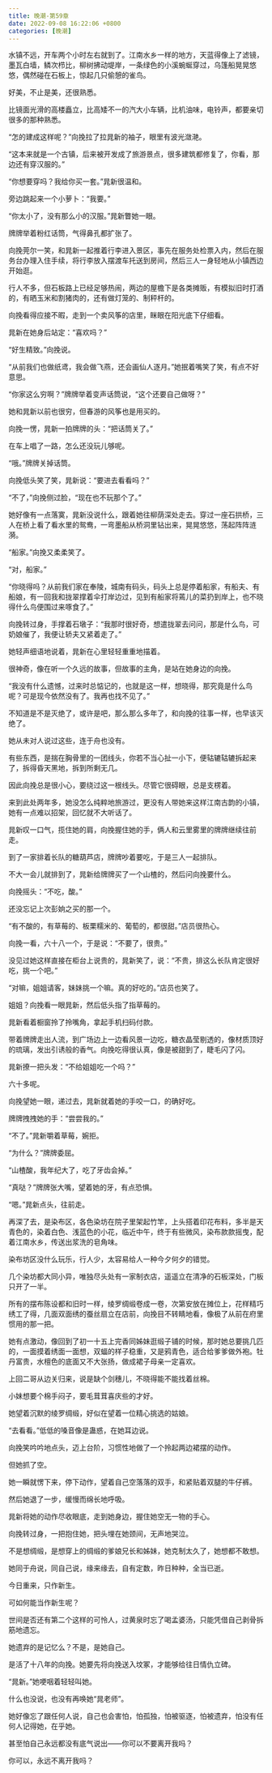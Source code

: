 ```yaml
---
title: 晚潮-第59章
date: 2022-09-08 16:22:06 +0800
categories: [晚潮]
---
```


水镇不远，开车两个小时左右就到了。江南水乡一样的地方，天蓝得像上了滤镜，墨瓦白墙，鳞次栉比，柳树拂动堤岸，一条绿色的小溪蜿蜒穿过，乌篷船晃晃悠悠，偶然碰在石板上，惊起几只偷憩的雀鸟。

好美，不止是美，还很熟悉。

比镜面光滑的高楼矗立，比高矮不一的汽大小车辆，比机油味，电铃声，都要亲切很多的那种熟悉。

“怎的建成这样呢？”向挽拉了拉晁新的袖子，眼里有波光潋滟。

“这本来就是一个古镇，后来被开发成了旅游景点，很多建筑都修复了，你看，那边还有穿汉服的。”

“你想要穿吗？我给你买一套。”晁新很温和。

旁边跳起来一个小萝卜：“我要。”

“你太小了，没有那么小的汉服。”晁新瞥她一眼。

牌牌举着粉红话筒，气得鼻孔都扩张了。

向挽莞尔一笑，和晁新一起推着行李进入景区，事先在服务处检票入内，然后在服务台办理入住手续，将行李放入摆渡车托送到房间，然后三人一身轻地从小镇西边开始逛。

行人不多，但石板路上已经足够热闹，两边的屋檐下是各类摊贩，有模拟旧时打酒的，有晒玉米和割猪肉的，还有做灯笼的、制秤杆的。

向挽看得应接不暇，走到一个卖风筝的店里，眯眼在阳光底下仔细看。

晁新在她身后站定：“喜欢吗？”

“好生精致。”向挽说。

“从前我们也做纸鸢，我会做飞燕，还会画仙人逐月。”她抿着嘴笑了笑，有点不好意思。

“你家这么穷啊？”牌牌举着变声话筒说，“这个还要自己做呀？”

她和晁新以前也很穷，但春游的风筝也是用买的。

向挽一愣，晁新一拍牌牌的头：“把话筒关了。”

在车上唱了一路，怎么还没玩儿够呢。

“哦。”牌牌关掉话筒。

向挽低头笑了笑，晁新说：“要进去看看吗？”

“不了，”向挽侧过脸，“现在也不玩那个了。”

她好像有一点落寞，晁新没说什么，跟着她往柳荫深处走去。穿过一座石拱桥，三人在桥上看了看水里的鸳鸯，一弯墨船从桥洞里钻出来，晃晃悠悠，荡起阵阵涟漪。

“船家。”向挽又柔柔笑了。

“对，船家。”

“你晓得吗？从前我们家在奉陵，城南有码头，码头上总是停着船家，有船夫、有船娘，有一回我和拢翠撑着伞打岸边过，见到有船家将蔫儿的菜扔到岸上，也不晓得什么鸟便围过来啄食了。”

向挽转过身，手撑着石墩子：“我那时很好奇，想遣拢翠去问问，那是什么鸟，可奶娘催了，我便让轿夫又紧着走了。”

她轻声细语地说着，晁新在心里轻轻重重地描着。

很神奇，像在听一个久远的故事，但故事的主角，是站在她身边的向挽。

“我没有什么遗憾，过来时总惦记的，也就是这一样，想晓得，那究竟是什么鸟呢？可是现今依然没有了。我再也找不见了。”

不知道是不是灭绝了，或许是吧，那么那么多年了，和向挽的往事一样，也早该灭绝了。

她从未对人说过这些，连于舟也没有。

有些东西，是揣在胸骨里的一团线头，你若不当心扯一小下，便轱辘轱辘拆起来了，拆得昏天黑地，拆到所剩无几。

因此向挽总是很小心，要绕过这一根线头。尽管它很碍眼，总是支楞着。

来到此处两年多，她没怎么纯粹地旅游过，更没有人带她来这样江南古韵的小镇，她有一点难以招架，回忆就不大听话了。

晁新叹一口气，揽住她的肩，向挽握住她的手，俩人和云里雾里的牌牌继续往前走。

到了一家排着长队的糖葫芦店，牌牌吵着要吃，于是三人一起排队。

不大一会儿就排到了，晁新给牌牌买了一个山楂的，然后问向挽要什么。

向挽摇头：“不吃，酸。”

还没忘记上次彭姠之买的那一个。

“有不酸的，有草莓的、板栗糯米的、葡萄的，都很甜。”店员很热心。

向挽一看，六十八一个，于是说：“不要了，很贵。”

没见过她这样直接在柜台上说贵的，晁新笑了，说：“不贵，排这么长队肯定很好吃，挑一个吧。”

“对嘛，姐姐请客，妹妹挑一个嘛。真的好吃的。”店员也笑了。

姐姐？向挽看一眼晁新，然后低头指了指草莓的。

晁新看着橱窗拎了拎嘴角，拿起手机扫码付款。

带着牌牌走出人流，到广场边上一边看风景一边吃，糖衣晶莹剔透的，像材质顶好的琉璃，发出引诱般的香气。向挽吃得很认真，像是被甜到了，睫毛闪了闪。

晁新撩一把头发：“不给姐姐吃一个吗？”

六十多呢。

向挽望她一眼，递过去，晁新就着她的手咬一口，的确好吃。

牌牌拽拽她的手：“尝尝我的。”

“不了。”晁新嚼着草莓，婉拒。

“为什么？”牌牌委屈。

“山楂酸，我年纪大了，吃了牙齿会掉。”

“真哒？”牌牌张大嘴，望着她的牙，有点恐惧。

“嗯。”晁新点头，往前走。

再深了去，是染布区，各色染坊在院子里架起竹竿，上头搭着印花布料，多半是天青色的，染着白色、浅蓝色的小花，临近中午，终于有些微风，染布款款摇曳，配着江南水乡，传送出浆洗的皂角味。

染布坊区没什么玩乐，行人少，太容易给人一种今夕何夕的错觉。

几个染坊都大同小异，唯独尽头处有一家制衣店，遥遥立在清净的石板深处，门板只开了一半。

所有的摆布陈设都和旧时一样，绫罗绸缎卷成一卷，次第安放在摊位上，花样精巧绣工了得，几面双面绣的蚕丝扇立在店前，向挽目不转睛地看，像极了从前在府里惯用的那一把。

她有点激动，像回到了初一十五上完香同姊妹逛缎子铺的时候，那时她总要挑几匹的，一面摸着绣面一面想，双蝠的样子稳重，又是鸦青色，适合给爹爹做外袍。牡丹富贵，水檀色的底面又不大张扬，做成裙子母亲一定喜欢。

上回二哥从边关归来，说是缺个剑穗儿，不晓得能不能找着丝棉。

小妹想要个棉手闷子，要毛茸茸喜庆些的才好。

她望着沉默的绫罗绸缎，好似在望着一位精心挑选的姑娘。

“去看看。”低低的嗓音像是蛊惑，在她耳边说。

向挽笑吟吟地点头，迈上台阶，习惯性地做了一个拎起两边裙摆的动作。

但她抓了空。

她一瞬就愣下来，停下动作，望着自己空落落的双手，和紧贴着双腿的牛仔裤。

然后她退了一步，缓慢而绵长地呼吸。

晁新将她的动作尽收眼底，走到她身边，握住她空无一物的手心。

向挽转过身，一把抱住她，把头埋在她颈间，无声地哭泣。

不是想绸缎，是想穿上的绸缎的爹娘兄长和姊妹，她克制太久了，她想都不敢想。

她同于舟说，同自己说，缘来缘去，自有定数，昨日种种，全当已逝。

今日重来，只作新生。

可如何能当作新生呢？

世间是否还有第二个这样的可怜人，过黄泉时忘了喝孟婆汤，只能凭借自己剥骨拆筋地遗忘。

她遗弃的是记忆么？不是，是她自己。

是活了十八年的向挽。她要先将向挽送入坟冢，才能够给往日情仇立碑。

“晁新。”她哽咽着轻轻叫她。

什么也没说，也没有再唤她“晁老师”。

她好像忘了跟任何人说，自己也会害怕，怕孤独，怕被驱逐，怕被遗弃，怕没有任何人记得她，在乎她。

甚至怕自己永远都没有底气说出——你可以不要离开我吗？

你可以，永远不离开我吗？

